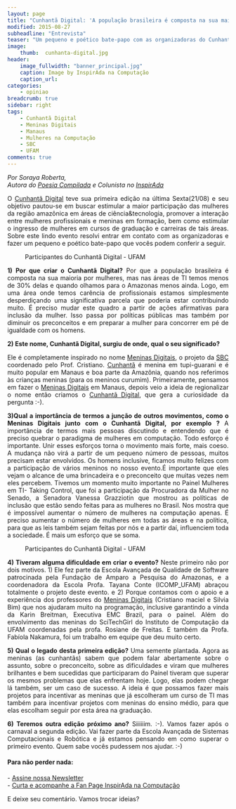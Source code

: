 ```yaml
---
layout: page
title: "Cunhantã Digital: 'A população brasileira é composta na sua maioria por mulheres, mas nas áreas de TI temos menos de 30% delas.É preciso mudar este quadro a partir de ações afirmativas para inclusão da mulher' "
modified: 2015-08-27
subheadline: "Entrevista"
teaser: "Um pequeno e poético bate-papo com as organizadoras do Cunhantã Digital"
image:
    thumb:  cunhanta-digital.jpg
header:
    image_fullwidth: "banner_principal.jpg"
    caption: Image by InspirAda na Computação
    caption_url: 
categories:
    - opiniao
breadcrumb: true
sidebar: right  
tags:  
    - Cunhantã Digital
    - Meninas Digitais
    - Manaus
    - Mulheres na Computação
    - SBC
    - UFAM
comments: true  
---
```

<p style='font-style:italic;'>Por Soraya Roberta, <br />Autora do <a href="http://poesiacompilada.com/" target="_blank">Poesia Compilada</a> e Colunista no <a href="http://inspiradanacomputacao.com/" target="_blank">InspirAda</a></p>

<p align="justify">O <a href="http://sbqs2015.com.br/cunhanta-digital/" target="_blank">Cunhantã Digital</a> teve sua  primeira edição na última Sexta(21/08) e seu objetivo pautou-se em buscar estimular a maior participação das mulheres da região amazônica em áreas de ciência&tecnologia, promover a interação entre mulheres profissionais e meninas em formação, bem como estimular o ingresso de mulheres em cursos de graduação e carreiras de tais áreas. Sobre este lindo evento resolvi entrar em contato com as organizadoras e fazer um pequeno e poético bate-papo que vocês podem conferir a seguir.</p>

<figure>
    <img src="http://inspiradanacomputacao.github.io/images/logo-cunhanta.jpg" alt="">
    <figcaption>Participantes do Cunhantã Digital - UFAM</figcaption>
</figure>

<p align="justify"><strong>1) Por que criar o Cunhantã Digital?</strong>
Por que a população brasileira é composta na sua maioria por mulheres, mas nas áreas de TI temos menos de 30% delas e quando olhamos para o Amazonas menos ainda. Logo, em uma área onde temos carência de profissionais estamos simplesmente desperdiçando uma significativa parcela que poderia estar contribuindo muito. É preciso mudar este quadro a partir de ações afirmativas para inclusão da mulher. Isso passa por políticas públicas mas também por diminuir os preconceitos e em preparar a mulher para concorrer em pé de igualdade com os homens.</p>

<strong>2) Este nome, Cunhantã Digital, surgiu de onde, qual o seu significado?</strong>
<p align="justify">Ele é completamente inspirado no nome <a href="https://sbcmt.wordpress.com/meninasdigitais/" target="_blank">Meninas Digitais</a>, o projeto da <a href="http://www.sbc.org.br" target="_blank">SBC</a> coordenado pelo Prof. Cristiano. <a href="http://michaelis.uol.com.br/moderno/portugues/definicao/cunhanta%20_937774.html" target="_blank">Cunhantã</a> é menina em tupi-guarani e é muito popular em Manaus e boa parte da Amazônia, quando nos referimos às crianças meninas (para os meninos curumim). Primeiramente, pensamos em fazer o <a href="https://www.facebook.com/meninasdigitaisSBC" target="_blank">Meninas Digitais</a> em Manaus, depois veio a ideia de regionalizar o nome então criamos o <a href="http://sbqs2015.com.br/cunhanta-digital/" target="_blank">Cunhantã Digital</a>, que gera a curiosidade da pergunta :-).</p>

<p align="justify"><strong>3)Qual a importância de termos a junção de outros movimentos, como o Meninas Digitais junto com o Cunhantã Digital, por exemplo ? </strong>
A importância de termos mais pessoas discutindo e entendendo que é preciso quebrar o paradigma de mulheres em computação. Todo esforço é importante. Unir esses esforços torna o movimento mais forte, mais coeso. A mudança não virá a partir de um pequeno número de pessoas, muitos precisam estar envolvidos. Os homens inclusive, ficamos muito felizes com a participação de vários meninos no nosso evento.É importante que eles vejam o alcance de uma brincadeira e o preconceito que muitas vezes nem eles percebem. Tivemos um momento muito importante no Painel Mulheres em TI- Taking Control, que foi a participação da Procuradora da Mulher no Senado, a Senadora Vanessa Grazziotin que mostrou as políticas de inclusão que estão sendo  feitas para as mulheres no Brasil. Nos mostra que é impossível aumentar o número de mulheres na computação apenas. É preciso aumentar o número de mulheres em todas as áreas e na política, para que as leis também sejam feitas por nós e a partir daí, influenciem toda a sociedade. É mais um esforço que se soma.</p>

<figure>
    <img src="http://inspiradanacomputacao.github.io/images/cunhanta-digital.jpg" alt="">
    <figcaption>Participantes do Cunhantã Digital - UFAM</figcaption>
</figure> 

<p align="justify"><strong>4) Tiveram alguma dificuldade em criar o evento?</strong>
Neste primeiro não por dois motivos. 1) Ele fez parte da Escola Avançada de Qualidade de Software patrocinada pela Fundação de Amparo a Pesquisa do Amazonas, e a coordenadora da Escola Profa. Tayana Conte (ICOMP_UFAM) abraçou totalmente o projeto deste evento. e 2) Porque contamos com o apoio e a experiência dos professores do <a href="https://www.facebook.com/meninasdigitaisSBC" target="_blank">Meninas Digitais</a> (Cristiano maciel e Silvia Bim) que nos ajudaram muito na programação, inclusive garantindo a vinda da Karin Breitman, Executiva EMC Brazil, para o painel. Além do envolvimento das meninas do SciTechGirl do Instituto de Computação da UFAM coordenadas pela profa. Rosiane de Freitas. E também da Profa. Fabíola Nakamura, foi um trabalho em equipe que deu muito certo.</p>

<p align="justify"><strong>5) Qual o legado desta primeira edição?</strong>
Uma semente plantada. Agora as meninas (as cunhantãs) sabem que podem falar abertamente sobre o assunto, sobre o preconceito, sobre as dificuldades e viram que mulheres brilhantes e bem sucedidas que participaram do Painel tiveram que superar os mesmos problemas que elas enfrentam hoje. Logo, elas podem chegar lá também, ser um caso de sucesso. A ideia é que possamos fazer mais projetos para incentivar as meninas que já escolheram um curso de TI mas também para incentivar projetos com meninas do ensino médio, para que elas escolham seguir por esta área na graduação.</p>

<p align="justify"><strong>6) Teremos outra edição próximo ano?</strong>
Siiiiiim. :-). Vamos fazer após o carnaval a segunda edição. Vai fazer parte da Escola Avançada de Sistemas Computacionais e Robótica e já estamos pensando em como superar o primeiro evento. Quem sabe vocês pudessem nos ajudar. :-) </p>


<h4> Para não perder nada: </h4>
<p>
- <a href="http://inspiradanacomputacao.us11.list-manage1.com/subscribe?u=e6a849e909bc803ed73b456c2&id=a85bc7db3b" target="_blank">Assine nossa Newsletter</a> <br />
- <a href="https://www.facebook.com/InspiradaNaComputacao" target="_blank">Curta e acompanhe a Fan Page InspirAda na Computação</a><br />
</p>
E deixe seu comentário. Vamos trocar ideias?


